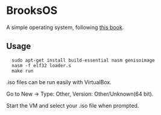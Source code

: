 # BrooksOS
A simple operating system, following [this book](http://littleosbook.github.io/).

## Usage
```  
  sudo apt-get install build-essential nasm genisoimage
  nasm -f elf32 loader.s
  make run
```


.iso files can be run easily with VirtualBox.


Go to New -> Type: Other, Version: Other/Unknown(64 bit).

Start the VM and select your .iso file when prompted.
